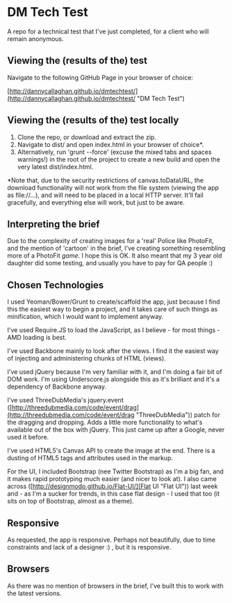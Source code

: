 DM Tech Test
============

A repo for a technical test that I've just completed, for a client who will remain anonymous.

Viewing the (results of the) test
---------------------------------

Navigate to the following GitHub Page in your browser of choice:

[http://dannycallaghan.github.io/dmtechtest/](http://dannycallaghan.github.io/dmtechtest/ "DM Tech Test")

Viewing the (results of the) test locally
-----------------------------------------

1.  Clone the repo, or download and extract the zip.
2.  Navigate to dist/ and open index.html in your browser of choice*.
3.	Alternatively, run 'grunt --force' (excuse the mixed tabs and spaces warnings!) in the root of the project to create a new build and open the very latest dist/index.html.

*Note that, due to the security restrictions of canvas.toDataURL, the download functionality will not work from the file system (viewing the app as file://...), and will need to be placed in a local HTTP server. It'll fail gracefully, and everything else will work, but just to be aware.

Interpreting the brief
----------------------

Due to the complexity of creating images for a 'real' Police like PhotoFit, and the mention of 'cartoon' in the brief, I've creating something resembling more of a PhotoFit *game*. I hope this is OK. It also meant that my 3 year old daughter did some testing, and usually you have to pay for QA people :)

Chosen Technologies
------------

I used Yeoman/Bower/Grunt to create/scaffold the app, just because I find this the easiest way to begin a project, and it takes care of such things as minification, which I would want to implement anyway.

I've used Require.JS to load the JavaScript, as I believe - for most things - AMD loading is best.

I've used Backbone mainly to look after the views. I find it the easiest way of injecting and administering chunks of HTML (views).

I've used jQuery because I'm very familiar with it, and I'm doing a fair bit of DOM work. I'm using Underscore.js alongside this as it's brilliant and it's a dependency of Backbone anyway.

I've used ThreeDubMedia's jquery.event ([http://threedubmedia.com/code/event/drag](http://threedubmedia.com/code/event/drag "ThreeDubMedia")) patch for the dragging and dropping. Adds a little more functionality to what's available out of the box with jQuery. This just came up after a Google, never used it before.

I've used HTML5's Canvas API to create the image at the end. There is a dusting of HTML5 tags and attributes used in the markup.

For the UI, I included Bootstrap (nee Twitter Bootstrap) as I'm a big fan, and it makes rapid prototyping much easier (and nicer to look at). I also came across ([http://designmodo.github.io/Flat-UI/](Flat UI "Flat UI")) last week and - as I'm a sucker for trends, in this case flat design - I used that too (it sits on top of Bootstrap, almost as a theme).

Responsive
----------

As requested, the app is responsive. Perhaps not beautifully, due to time constraints and lack of a designer :) , but it is responsive.

Browsers
-------------------

As there was no mention of browsers in the brief, I've built this to work with the latest versions.

